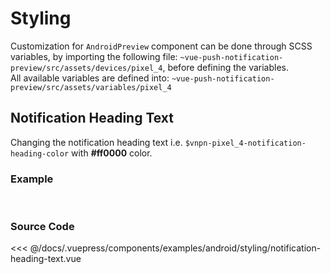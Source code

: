 # Styling

Customization for `AndroidPreview` component can be done through SCSS variables, by importing the following file:
`~vue-push-notification-preview/src/assets/devices/pixel_4`, before defining the variables.<br>
All available variables are defined into:
`~vue-push-notification-preview/src/assets/variables/pixel_4`

## Notification Heading Text

Changing the notification heading text i.e. `$vnpn-pixel_4-notification-heading-color` with **#ff0000** color. 

### Example
<br>

<Demo componentName="examples/android/styling/notification-heading-text" />

### Source Code

<SourceCode>

<<< @/docs/.vuepress/components/examples/android/styling/notification-heading-text.vue

</SourceCode>
